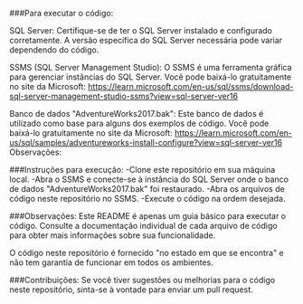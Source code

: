 
###Para executar o código:

SQL Server: Certifique-se de ter o SQL Server instalado e configurado corretamente. A versão específica do SQL Server necessária pode variar dependendo do código.

SSMS (SQL Server Management Studio): O SSMS é uma ferramenta gráfica para gerenciar instâncias do SQL Server. Você pode baixá-lo gratuitamente no site da Microsoft: https://learn.microsoft.com/en-us/sql/ssms/download-sql-server-management-studio-ssms?view=sql-server-ver16

Banco de dados "AdventureWorks2017.bak": Este banco de dados é utilizado como base para alguns dos exemplos de código. Você pode baixá-lo gratuitamente no site da Microsoft: https://learn.microsoft.com/en-us/sql/samples/adventureworks-install-configure?view=sql-server-ver16
Observações:

###Instruções para execução:
-Clone este repositório em sua máquina local.
-Abra o SSMS e conecte-se à instância do SQL Server onde o banco de dados "AdventureWorks2017.bak" foi restaurado.
-Abra os arquivos de código neste repositório no SSMS.
-Execute o código na ordem desejada.

###Observações:
Este README é apenas um guia básico para executar o código. Consulte a documentação individual de cada arquivo de código para obter mais informações sobre sua funcionalidade.

O código neste repositório é fornecido "no estado em que se encontra" e não tem garantia de funcionar em todos os ambientes.

###Contribuições:
Se você tiver sugestões ou melhorias para o código neste repositório, sinta-se à vontade para enviar um pull request.